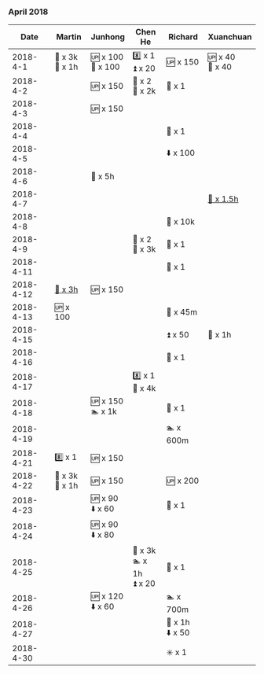 
### April 2018

| Date       | Martin        | Junhong       |  Chen He       |Richard        | Xuanchuan |
|-----------|---------------|---------------|---------------|---------------|---------------|
| 2018-4-1| :runner: x 3k <br> :european_castle: x 1h  | :up: x 100 <br> :seat: x 100 |:eight: x 1 <br> :arrow_double_up: x 20 | :up: x 150  | :up: x 40 <br> :seat: x 40 |
| 2018-4-2| | :up: x 150 | :dog: x 2 <br> :runner: x 2k  |:peach: x 1 ||
| 2018-4-3| | :up: x 150 |   | ||
| 2018-4-4| | |   |:peach: x 1 ||
| 2018-4-5| | |   |:arrow_down: x 100 ||
| 2018-4-6| | :mount_fuji: x 5h |   | ||
| 2018-4-7| |  |   | | [:basketball: x 1.5h](https://github.com/rmfat/rm-fat/blob/master/notes/xuanchuan/note-2018-4-7.md)|
| 2018-4-8| |  |   | :runner: x 10k ||
| 2018-4-9| |  | :dog: x 2 <br> :runner: x 3k   | :peach: x 1 ||
| 2018-4-11| |  |   | :peach: x 1 ||
| 2018-4-12| [:runner: x 3h](https://github.com/rmfat/rm-fat/blob/master/notes/martin/note-2018-4-12.md) | :up: x 150  |   |  ||
| 2018-4-13| :up: x 100 |  |   | :tennis: x 45m  ||
| 2018-4-15|  |  |   | :arrow_double_up: x 50  | :basketball: x 1h|
| 2018-4-16|  |  |   | :peach: x 1  ||
| 2018-4-17|  |  | :eight: x 1 <br> :runner: x 4k  |   ||
| 2018-4-18|  | :up: x 150 <br> :swimmer: x 1k |  | :peach: x 1  ||
| 2018-4-19|  | |  | :swimmer: x 600m  ||
| 2018-4-21|  :eight: x 1 | :up: x 150 |  |   ||
| 2018-4-22|  :runner: x 3k <br> :european_castle: x 1h | :up: x 150 |  | :up: x 200   ||
| 2018-4-23|   | :up: x 90 <br> :arrow_down: x 60 |  | :peach: x 1  ||
| 2018-4-24|   | :up: x 90 <br> :arrow_down: x 80 |  |   ||
| 2018-4-25|   |  | :runner: x 3k <br> :swimmer: x 1h <br> :arrow_double_up: x 20  | :peach: x 1  ||
| 2018-4-26|   |  :up: x 120 <br> :arrow_down: x 60  | | :swimmer: x 700m  ||
| 2018-4-27|   |    | | :tennis: x 1h <br> :arrow_down: x 50 ||
| 2018-4-30|   |    | | :eight_spoked_asterisk: x 1 ||

